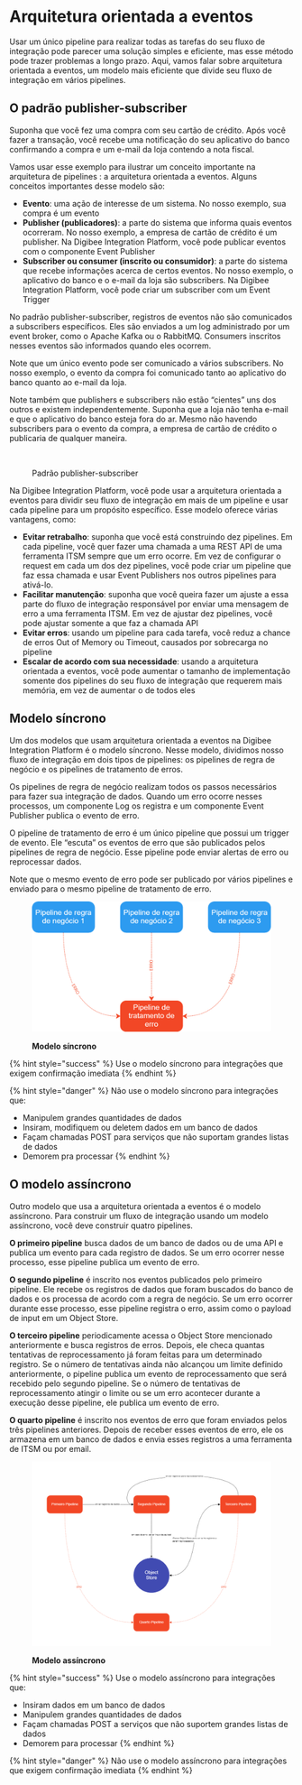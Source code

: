 # Arquitetura orientada a eventos

Usar um único pipeline para realizar todas as tarefas do seu fluxo de integração pode parecer uma solução simples e eficiente, mas esse método pode trazer problemas a longo prazo. Aqui, vamos falar sobre arquitetura orientada a eventos, um modelo mais eficiente que divide seu fluxo de integração em vários pipelines.

## O padrão publisher-subscriber

Suponha que você fez uma compra com seu cartão de crédito. Após você fazer a transação, você recebe uma notificação do seu aplicativo do banco confirmando a compra e um e-mail da loja contendo a nota fiscal.

Vamos usar esse exemplo para ilustrar um conceito importante na arquitetura de pipelines : a arquitetura orientada a eventos. Alguns conceitos importantes desse modelo são:

* **Evento**: uma ação de interesse de um sistema. No nosso exemplo, sua compra é um evento
* **Publisher (publicadores)**: a parte do sistema que informa quais eventos ocorreram. No nosso exemplo, a empresa de cartão de crédito é um publisher. Na Digibee Integration Platform, você pode publicar eventos com o componente Event Publisher
* **Subscriber ou consumer (inscrito ou consumidor)**: a parte do sistema que recebe informações acerca de certos eventos. No nosso exemplo, o aplicativo do banco e o e-mail da loja são subscribers. Na Digibee Integration Platform, você pode criar um subscriber com um Event Trigger

No padrão publisher-subscriber, registros de eventos não são comunicados a subscribers específicos. Eles são enviados a um log administrado por um event broker, como o Apache Kafka ou o RabbitMQ. Consumers inscritos nesses eventos são informados quando eles ocorrem.

Note que um único evento pode ser comunicado a vários subscribers. No nosso exemplo, o evento da compra foi comunicado tanto ao aplicativo do banco quanto ao e-mail da loja.

Note também que publishers e subscribers não estão “cientes” uns dos outros e existem independentemente. Suponha que a loja não tenha e-mail e que o aplicativo do banco esteja fora do ar. Mesmo não havendo subscribers para o evento da compra, a empresa de cartão de crédito o publicaria de qualquer maneira.

<figure><img src="https://lh5.googleusercontent.com/bzYVFk5CVCKUNKdSCzEJl7B1WROonVQAOf4WNLh0Ip8kD4mV4JDHM_ygym35zbg_shXg1ktyTnP7_OG-eC7cMleLnN8XQ2qOXoMbJJtWeCLLOdmT0fpSq9snu30ZjvV2_taZpPQ1D5YGSIHWlZ9fEMKhtL76-UwNLW7uJPSFmC0I1cOLmgIp7v1Ywg" alt=""><figcaption><p>Padrão publisher-subscriber</p></figcaption></figure>

Na Digibee Integration Platform, você pode usar a arquitetura orientada a eventos para dividir seu fluxo de integração em mais de um pipeline e usar cada pipeline para um propósito específico. Esse modelo oferece várias vantagens, como:

* **Evitar retrabalho**: suponha que você está construindo dez pipelines. Em cada pipeline, você quer fazer uma chamada a uma REST API de uma ferramenta ITSM sempre que um erro ocorre. Em vez de configurar o request em cada um dos dez pipelines, você pode criar um pipeline que faz essa chamada e usar Event Publishers nos outros pipelines para ativá-lo.
* **Facilitar manutenção**: suponha que você queira fazer um ajuste a essa parte do fluxo de integração responsável por enviar uma mensagem de erro a uma ferramenta ITSM. Em vez de ajustar dez pipelines, você pode ajustar somente a que faz a chamada API
* **Evitar erros**: usando um pipeline para cada tarefa, você reduz a chance de erros Out of Memory ou Timeout, causados por sobrecarga no pipeline
* **Escalar de acordo com sua necessidade**: usando a arquitetura orientada a eventos, você pode aumentar o tamanho de implementação somente dos pipelines do seu fluxo de integração que requerem mais memória, em vez de aumentar o de todos eles

## Modelo síncrono

Um dos modelos que usam arquitetura orientada a eventos na Digibee Integration Platform é o modelo síncrono. Nesse modelo, dividimos nosso fluxo de integração em dois tipos de pipelines: os pipelines de regra de negócio e os pipelines de tratamento de erros.

Os pipelines de regra de negócio realizam todos os passos necessários para fazer sua integração de dados. Quando um erro ocorre nesses processos, um componente Log os registra e um componente Event Publisher publica o evento de erro.

O pipeline de tratamento de erro é um único pipeline que possui um trigger de evento. Ele “escuta” os eventos de erro que são publicados pelos pipelines de regra de negócio. Esse pipeline pode enviar alertas de erro ou reprocessar dados.

Note que o mesmo evento de erro pode ser publicado por vários pipelines e enviado para o mesmo pipeline de tratamento de erro.

<figure><img src="../.gitbook/assets/image (1) (2).png" alt=""><figcaption><p><strong>Modelo síncrono</strong></p></figcaption></figure>

{% hint style="success" %}
Use o modelo síncrono para integrações que exigem confirmação imediata
{% endhint %}

{% hint style="danger" %}
Não use o modelo síncrono para integrações que:&#x20;

* Manipulem grandes quantidades de dados&#x20;
* Insiram, modifiquem ou deletem dados em um banco de dados&#x20;
* Façam chamadas POST para serviços que não suportam grandes listas de dados
* Demorem pra processar
{% endhint %}

## O modelo assíncrono

Outro modelo que usa a arquitetura orientada a eventos é o modelo assíncrono. Para construir um fluxo de integração usando um modelo assíncrono, você deve construir quatro pipelines.

**O primeiro pipeline** busca dados de um banco de dados ou de uma API e publica um evento para cada registro de dados. Se um erro ocorrer nesse processo, esse pipeline publica um evento de erro.

**O segundo pipeline** é inscrito nos eventos publicados pelo primeiro pipeline. Ele recebe os registros de dados que foram buscados do banco de dados e os processa de acordo com a regra de negócio. Se um erro ocorrer durante esse processo, esse pipeline registra o erro, assim como o payload de input em um Object Store.

**O terceiro pipeline** periodicamente acessa o Object Store mencionado anteriormente e busca registros de erros. Depois, ele checa quantas tentativas de reprocessamento já foram feitas para um determinado registro. Se o número de tentativas ainda não alcançou um limite definido anteriormente, o pipeline publica um evento de reprocessamento que será recebido pelo segundo pipeline. Se o número de tentativas de reprocessamento atingir o limite ou se um erro acontecer durante a execução desse pipeline, ele publica um evento de erro.

**O quarto pipeline** é inscrito nos eventos de erro que foram enviados pelos três pipelines anteriores. Depois de receber esses eventos de erro, ele os armazena em um banco de dados e envia esses registros a uma ferramenta de ITSM ou por email.

<figure><img src="../.gitbook/assets/image (1) (1) (2).png" alt=""><figcaption><p><strong>Modelo assíncrono</strong></p></figcaption></figure>

{% hint style="success" %}
Use o modelo assíncrono para integrações que:&#x20;

* Insiram dados em um banco de dados&#x20;
* Manipulem grandes quantidades de dados
* Façam chamadas POST a serviços que não suportem grandes listas de dados
* Demorem para processar
{% endhint %}

{% hint style="danger" %}
Não use o modelo assíncrono para integrações que exigem confirmação imediata
{% endhint %}
